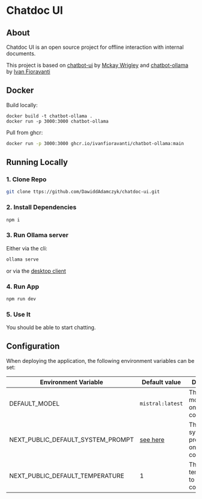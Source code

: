 # Chatdoc UI

## About

Chatdoc UI is an open source project for offline interaction with internal documents.

This project is based on [chatbot-ui](https://github.com/mckaywrigley/chatbot-ui) by [Mckay Wrigley](https://github.com/mckaywrigley) and [chatbot-ollama](https://github.com/ivanfioravanti/chatbot-ollama) by [Ivan Fioravanti](https://github.com/ivanfioravanti)


## Docker

Build locally:

```shell
docker build -t chatbot-ollama .
docker run -p 3000:3000 chatbot-ollama
```

Pull from ghcr:

```bash
docker run -p 3000:3000 ghcr.io/ivanfioravanti/chatbot-ollama:main
```

## Running Locally

### 1. Clone Repo

```bash
git clone ttps://github.com/DawiddAdamczyk/chatdoc-ui.git
```

### 2. Install Dependencies

```bash
npm i
```

### 3. Run Ollama server

Either via the cli:

```bash
ollama serve
```

or via the [desktop client](https://ollama.ai/download)

### 4. Run App

```bash
npm run dev
```

### 5. Use It

You should be able to start chatting.

## Configuration

When deploying the application, the following environment variables can be set:

| Environment Variable              | Default value                  | Description                                                                                                                               |
| --------------------------------- | ------------------------------ | ----------------------------------------------------------------------------------------------------------------------------------------- |
| DEFAULT_MODEL                     | `mistral:latest`                | The default model to use on new conversations                                                                                             |
| NEXT_PUBLIC_DEFAULT_SYSTEM_PROMPT | [see here](utils/app/const.ts) | The default system prompt to use on new conversations                                                                                     |
| NEXT_PUBLIC_DEFAULT_TEMPERATURE   | 1                              | The default temperature to use on new conversations                                                                                       |


